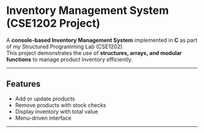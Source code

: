 # Inventory Management System (CSE1202 Project)

A **console-based Inventory Management System** implemented in **C** as part of my Structured Programming Lab (CSE1202).  
This project demonstrates the use of **structures, arrays, and modular functions** to manage product inventory efficiently.

---

## Features
- Add or update products  
- Remove products with stock checks  
- Display inventory with total value  
- Menu-driven interface

---

